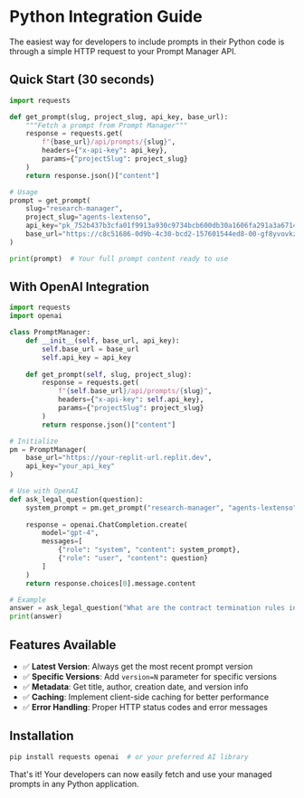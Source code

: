 # Python Integration Guide

The easiest way for developers to include prompts in their Python code is through a simple HTTP request to your Prompt Manager API.

## Quick Start (30 seconds)

```python
import requests

def get_prompt(slug, project_slug, api_key, base_url):
    """Fetch a prompt from Prompt Manager"""
    response = requests.get(
        f"{base_url}/api/prompts/{slug}",
        headers={"x-api-key": api_key},
        params={"projectSlug": project_slug}
    )
    return response.json()["content"]

# Usage
prompt = get_prompt(
    slug="research-manager",
    project_slug="agents-lextenso", 
    api_key="pk_752b437b3cfa01f9913a930c9734bcb600db30a1606fa291a3a67140b8be4978",
    base_url="https://c8c51686-0d9b-4c30-bcd2-157601544ed8-00-gf8yvovkz2td.riker.replit.dev"
)

print(prompt)  # Your full prompt content ready to use
```

## With OpenAI Integration

```python
import requests
import openai

class PromptManager:
    def __init__(self, base_url, api_key):
        self.base_url = base_url
        self.api_key = api_key
    
    def get_prompt(self, slug, project_slug):
        response = requests.get(
            f"{self.base_url}/api/prompts/{slug}",
            headers={"x-api-key": self.api_key},
            params={"projectSlug": project_slug}
        )
        return response.json()["content"]

# Initialize
pm = PromptManager(
    base_url="https://your-replit-url.replit.dev",
    api_key="your_api_key"
)

# Use with OpenAI
def ask_legal_question(question):
    system_prompt = pm.get_prompt("research-manager", "agents-lextenso")
    
    response = openai.ChatCompletion.create(
        model="gpt-4",
        messages=[
            {"role": "system", "content": system_prompt},
            {"role": "user", "content": question}
        ]
    )
    return response.choices[0].message.content

# Example
answer = ask_legal_question("What are the contract termination rules in French law?")
print(answer)
```

## Features Available

- ✅ **Latest Version**: Always get the most recent prompt version
- ✅ **Specific Versions**: Add `version=N` parameter for specific versions  
- ✅ **Metadata**: Get title, author, creation date, and version info
- ✅ **Caching**: Implement client-side caching for better performance
- ✅ **Error Handling**: Proper HTTP status codes and error messages

## Installation

```bash
pip install requests openai  # or your preferred AI library
```

That's it! Your developers can now easily fetch and use your managed prompts in any Python application.